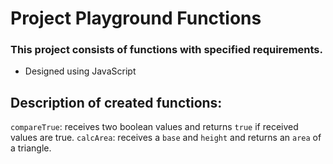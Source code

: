 # Project Playground Functions

### This project consists of functions with specified requirements.
* Designed using JavaScript

## Description of created functions: 
`compareTrue`: receives two boolean values and returns `true` if received values are true. 
`calcArea`: receives a `base` and `height` and returns an `area` of a triangle.
